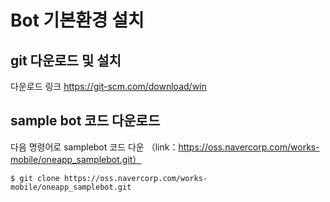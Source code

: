 # Bot 기본환경 설치

## git 다운로드 및 설치
다운로드 링크   https://git-scm.com/download/win

## sample bot 코드 다운로드
다음 명령어로 samplebot 코드 다운
（link：https://oss.navercorp.com/works-mobile/oneapp_samplebot.git）
```
$ git clone https://oss.navercorp.com/works-mobile/oneapp_samplebot.git
```
